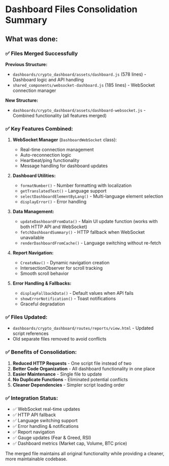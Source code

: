 # Dashboard Files Consolidation Summary

## What was done:

### ✅ **Files Merged Successfully**

**Previous Structure:**
- `dashboards/crypto_dashboard/assets/dashboard.js` (578 lines) - Dashboard logic and API handling
- `shared_components/websocket-dashboard.js` (185 lines) - WebSocket connection manager

**New Structure:**
- `dashboards/crypto_dashboard/assets/dashboard-websocket.js` - Combined functionality (all features merged)

### ✅ **Key Features Combined:**

1. **WebSocket Manager** (`DashboardWebSocket` class):
   - Real-time connection management
   - Auto-reconnection logic
   - Heartbeat/ping functionality
   - Message handling for dashboard updates

2. **Dashboard Utilities:**
   - `formatNumber()` - Number formatting with localization
   - `getTranslatedText()` - Language support
   - `selectDashboardElementByLang()` - Multi-language element selection
   - `displayError()` - Error handling

3. **Data Management:**
   - `updateDashboardFromData()` - Main UI update function (works with both HTTP API and WebSocket)
   - `fetchDashboardSummary()` - HTTP fallback when WebSocket unavailable
   - `renderDashboardFromCache()` - Language switching without re-fetch

4. **Report Navigation:**
   - `CreateNav()` - Dynamic navigation creation
   - IntersectionObserver for scroll tracking
   - Smooth scroll behavior

5. **Error Handling & Fallbacks:**
   - `displayFallbackData()` - Default values when API fails
   - `showErrorNotification()` - Toast notifications
   - Graceful degradation

### ✅ **Files Updated:**
- `dashboards/crypto_dashboard/routes/reports/view.html` - Updated script references
- Old separate files removed to avoid conflicts

### ✅ **Benefits of Consolidation:**

1. **Reduced HTTP Requests** - One script file instead of two
2. **Better Code Organization** - All dashboard functionality in one place
3. **Easier Maintenance** - Single file to update
4. **No Duplicate Functions** - Eliminated potential conflicts
5. **Cleaner Dependencies** - Simpler script loading order

### ✅ **Integration Status:**
- ✅ WebSocket real-time updates
- ✅ HTTP API fallback
- ✅ Language switching support
- ✅ Error handling & notifications
- ✅ Report navigation
- ✅ Gauge updates (Fear & Greed, RSI)
- ✅ Dashboard metrics (Market cap, Volume, BTC price)

The merged file maintains all original functionality while providing a cleaner, more maintainable codebase.
